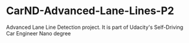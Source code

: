 # CarND-Advanced-Lane-Lines-P2
Advanced Lane Line Detection project. It is part of Udacity's Self-Driving Car Engineer Nano degree
